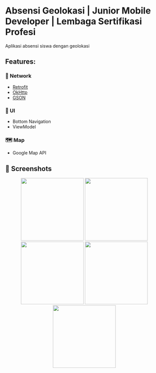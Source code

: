 # Absensi Geolokasi | Junior Mobile Developer | Lembaga Sertifikasi Profesi
Aplikasi absensi siswa dengan geolokasi

## Features:
### 📡 Network
- [Retrofit](https://github.com/square/retrofit)
- [OkHttp](https://github.com/square/okhttp)
- [GSON](https://github.com/google/gson)
### 🎨 UI
- Bottom Navigation
- ViewModel
### 🗺️ Map
- Google Map API

## 📱 Screenshots

<div align="center">
  <img src="https://github.com/user-attachments/assets/ad1f081b-f94e-4b5c-82db-244dddb599ee" width="200">
  <img src="https://github.com/user-attachments/assets/ee71c793-87e6-41fb-98c6-fdda6543e70d" width="200">
  <img src="https://github.com/user-attachments/assets/cffe8567-b454-4b46-9f12-6dd374a02cfc" width="200">
  <img src="https://github.com/user-attachments/assets/59ea5f77-d024-4118-bf54-e34d44410f9e" width="200">
  <img src="https://github.com/user-attachments/assets/4fa730a1-fdff-4abc-95ad-2942c55c9259" width="200">
</div>
